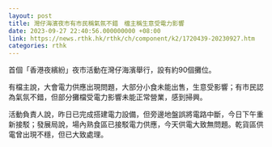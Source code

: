 ```yaml
---
layout: post
title: 灣仔海濱夜市有市民稱氣氛不錯　檔主稱生意受電力影響
date: 2023-09-27 22:40:56.000000000 +08:00
link: https://news.rthk.hk/rthk/ch/component/k2/1720439-20230927.htm
categories: rthk
---
```


首個「香港夜繽紛」夜市活動在灣仔海濱舉行，設有約90個攤位。

有檔主說，大會電力供應出現問題，大部分小食未能出售，生意受影響；有市民認為氣氛不錯，但部分攤檔受電力影響未能正常營業，感到掃興。

活動負責人說，昨日已完成搭建電力設備，但旁邊地盤誤將電路中斷，今日下午重新接駁；發展局說，場內熟食區已接駁電力供應，今天供電大致無問題。乾貨區供電曾出現不穩，但已大致處理。
